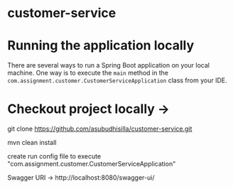 # customer-service

# Running the application locally

There are several ways to run a Spring Boot application on your local machine. One way is to execute the `main` method in the `com.assignment.customer.CustomerServiceApplication` class from your IDE.


# Checkout project locally ->
git clone https://github.com/asubudhisilla/customer-service.git

mvn clean install

create run config file to execute "com.assignment.customer.CustomerServiceApplication" 

Swagger URI -> http://localhost:8080/swagger-ui/